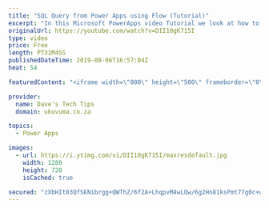 ```yaml
---
title: "SQL Query from Power Apps using Flow (Tutorial)"
excerpt: "In this Microsoft PowerApps video Tutorial we look at how to query SQL tables from PowerApps and more specifically by using the infamous 'in' operator against a string array! Unfortunately this is not support directly from PowerApps (yet), but Flow to the rescue!  We will be using Flow to query the SQL"
originalUrl: https://youtube.com/watch?v=DII10gK715I
type: video
price: Free
length: PT31M45S
publishedDateTime: 2019-08-06T16:57:04Z
heat: 54

featuredContent: "<iframe width=\"800\" height=\"500\" frameborder=\"0\" src=\"https://www.youtube.com/embed/DII10gK715I\" allow=\"accelerometer; autoplay; encrypted-media; gyroscope; picture-in-picture\" allowfullscreen></iframe>"

provider:
  name: Dave's Tech Tips
  domain: ukuvuma.co.za

topics:
  - Power Apps

images:
  - url: https://i.ytimg.com/vi/DII10gK715I/maxresdefault.jpg
    width: 1280
    height: 720
    isCached: true

secured: "zXbHIt03QfSENibrgg+QWThZ/6f2A+LhqpvM4wLQw/6g2Hn81ksPmt77g0c+wCuhKEXYDrZ5Pxvjg/AAk4Oo6qaa5PHX2Ex2Ef6LcsuEK5jSlHDcjjIZvEQ0aqZi9iHEhbINJPri0t2dNxUGpiWpzz5hyl3niOfOF4XpYfBLYDsSBc6uGFQXQywkTsPpkYqW6UAv1VnNzWwiTSBnqjGOhnS2TJZPlFXLtdPgmIZHzCtwTU1Z+PCk+4mkLULR+83dZjuVcJu6FJnXCagIfU5zlU239FQsEWqhnBP7EqBgc+uzErkkipxUzqKzgovdqtTERMP5opdjybEPI9+VrTaGM+gmRmHJ3KO5xHDMnemjWN6W/aIaXafrw7rgDLPBmmmZYvtKHcbsCM5rBGPlvLgID4YqkT7CTH18sVAJfHYkVwI=;4twwwouiopNW0EBgJPzP6A=="
---
```


